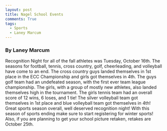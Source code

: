 ```yaml
---
layout: post
title: Nagel School Events
comments: True
tags:
  - Sports
  - Laney Marcum
---
```


### By Laney Marcum

Recognition Night for all of the fall athletes was Tuesday, October 16th. The seasons for football, tennis, cross country, golf, cheerleading, and volleyball have come to an end. The cross country guys landed themselves in 1st place in the ECC Championship and girls got themselves in 4th. The guys golf team had an undefeated season, with the first ever team league championship. The girls, with a group of mostly new athletes, also landed themselves high in the tournament. The girls tennis team had an overall score of 12 wins, 6 loses, and 1 tie! The silver volleyball team got themselves in 1st place and blue volleyball team got themselves in 4th! Great sports season overall, well deserved recognition night! With this season of sports ending make sure to start registering for winter sports! Also, if you are planning to get your school picture retaken, retakes are October 25th. 
